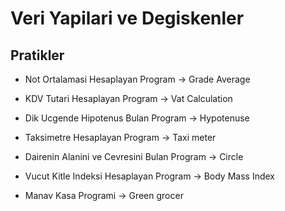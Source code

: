 ﻿# Veri Yapilari ve Degiskenler

## Pratikler

* Not Ortalamasi Hesaplayan Program -> Grade Average

* KDV Tutari Hesaplayan Program -> Vat Calculation

* Dik Ucgende Hipotenus Bulan Program -> Hypotenuse

* Taksimetre Hesaplayan Program -> Taxi meter

* Dairenin Alanini ve Cevresini Bulan Program -> Circle 

* Vucut Kitle Indeksi Hesaplayan Program -> Body Mass Index

* Manav Kasa Programi -> Green grocer